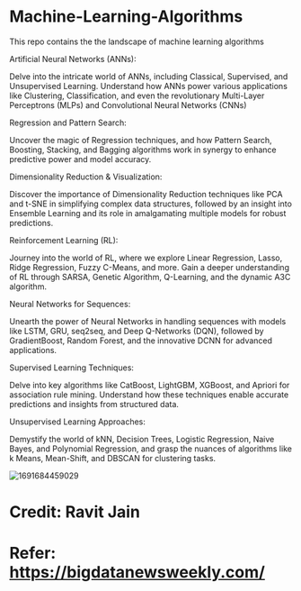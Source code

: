# Machine-Learning-Algorithms
This repo contains the the landscape of machine learning algorithms

Artificial Neural Networks (ANNs):

Delve into the intricate world of ANNs, including Classical, Supervised, and Unsupervised Learning. Understand how ANNs power various applications like Clustering, Classification, and even the revolutionary Multi-Layer Perceptrons (MLPs) and Convolutional Neural Networks (CNNs)

Regression and Pattern Search:

Uncover the magic of Regression techniques, and how Pattern Search, Boosting, Stacking, and Bagging algorithms work in synergy to enhance predictive power and model accuracy.

Dimensionality Reduction & Visualization:

Discover the importance of Dimensionality Reduction techniques like PCA and t-SNE in simplifying complex data structures, followed by an insight into Ensemble Learning and its role in amalgamating multiple models for robust predictions.

Reinforcement Learning (RL):

Journey into the world of RL, where we explore Linear Regression, Lasso, Ridge Regression, Fuzzy C-Means, and more. Gain a deeper understanding of RL through SARSA, Genetic Algorithm, Q-Learning, and the dynamic A3C algorithm.

Neural Networks for Sequences:

Unearth the power of Neural Networks in handling sequences with models like LSTM, GRU, seq2seq, and Deep Q-Networks (DQN), followed by GradientBoost, Random Forest, and the innovative DCNN for advanced applications.

Supervised Learning Techniques:

Delve into key algorithms like CatBoost, LightGBM, XGBoost, and Apriori for association rule mining. Understand how these techniques enable accurate predictions and insights from structured data.

Unsupervised Learning Approaches:

Demystify the world of kNN, Decision Trees, Logistic Regression, Naive Bayes, and Polynomial Regression, and grasp the nuances of algorithms like k Means, Mean-Shift, and DBSCAN for clustering tasks.

![1691684459029](https://github.com/ParthaPRay/Machine-Learning-Algorithms/assets/1689639/ab7c59ca-f78d-4633-b267-f06d868094fd)



# Credit: Ravit Jain
# Refer: https://bigdatanewsweekly.com/



